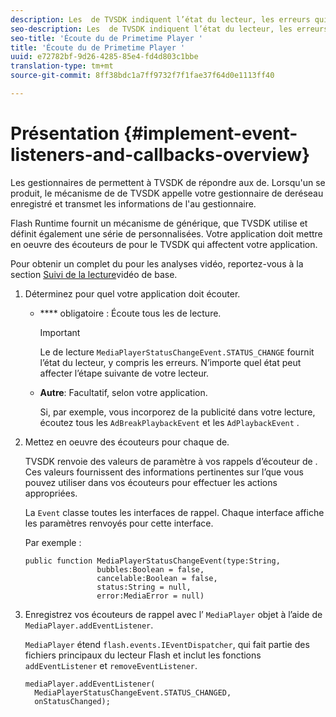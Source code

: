 ```yaml
---
description: Les  de TVSDK indiquent l’état du lecteur, les erreurs qui se produisent, l’achèvement des actions que vous avez demandées, comme le démarrage de la lecture d’une vidéo, ou les actions qui se produisent implicitement, comme l’achèvement d’une publicité.
seo-description: Les  de TVSDK indiquent l’état du lecteur, les erreurs qui se produisent, l’achèvement des actions que vous avez demandées, comme le démarrage de la lecture d’une vidéo, ou les actions qui se produisent implicitement, comme l’achèvement d’une publicité.
seo-title: 'Écoute du de Primetime Player '
title: 'Écoute du de Primetime Player '
uuid: e72782bf-9d26-4285-85e4-fd4d803c1bbe
translation-type: tm+mt
source-git-commit: 8ff38bdc1a7ff9732f7f1fae37f64d0e1113ff40

---
```



# Présentation {#implement-event-listeners-and-callbacks-overview}

Les gestionnaires de  permettent à TVSDK de répondre aux  de. Lorsqu&#39;un se produit, le mécanisme de  de TVSDK appelle votre gestionnaire de  deréseau enregistré et transmet les informations de l&#39;au gestionnaire.

Flash Runtime fournit un mécanisme de  générique, que TVSDK utilise et définit également une série de  personnalisées. Votre application doit mettre en oeuvre des écouteurs de  pour le TVSDK  qui affectent votre application.

Pour obtenir un  complet du  pour les analyses vidéo, reportez-vous à la section [Suivi de la lecture](https://marketing.adobe.com/resources/help/en_US/sc/appmeasurement/hbvideo/c_vhl_track-core-vid-playback.html)vidéo de base.

1. Déterminez pour quel  votre application doit écouter.

   * **** obligatoire : Écoute tous les  de lecture.

      >[!IMPORTANT]
      >
      >Le  de lecture `MediaPlayerStatusChangeEvent.STATUS_CHANGE` fournit l’état du lecteur, y compris les erreurs. N’importe quel état peut affecter l’étape suivante de votre lecteur.

   * **Autre**: Facultatif, selon votre application.

      Si, par exemple, vous incorporez de la publicité dans votre lecture, écoutez tous les `AdBreakPlaybackEvent` et les `AdPlaybackEvent` .

1. Mettez en oeuvre des écouteurs  pour chaque  de.

   TVSDK renvoie des valeurs de paramètre à vos rappels d’écouteur de . Ces valeurs fournissent des informations pertinentes sur l’que vous pouvez utiliser dans vos écouteurs pour effectuer les actions appropriées.

   La `Event` classe toutes les interfaces de rappel. Chaque interface affiche les paramètres renvoyés pour cette interface.

   Par exemple :

   ```
   public function MediaPlayerStatusChangeEvent(type:String,  
                   bubbles:Boolean = false,  
                   cancelable:Boolean = false,  
                   status:String = null,  
                   error:MediaError = null) 
   ```

1. Enregistrez vos écouteurs de rappel avec l’ `MediaPlayer` objet à l’aide de `MediaPlayer.addEventListener`.

   `MediaPlayer` étend `flash.events.IEventDispatcher`, qui fait partie des fichiers principaux du lecteur Flash et inclut les fonctions `addEventListener` et `removeEventListener`.

   ```
   mediaPlayer.addEventListener( 
     MediaPlayerStatusChangeEvent.STATUS_CHANGED,  
     onStatusChanged);
   ```



